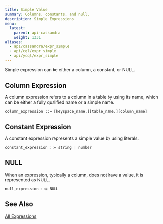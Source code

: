 ```yaml
---
title: Simple Value
summary: Columns, constants, and null.
description: Simple Expressions
menu:
  latest:
    parent: api-cassandra
    weight: 1331
aliases:
  - api/cassandra/expr_simple
  - api/cql/expr_simple
  - api/ycql/expr_simple
---
```


Simple expression can be either a column, a constant, or NULL.

## Column Expression
A column expression refers to a column in a table by using its name, which can be either a fully qualified name or a simple name.  
```
column_expression ::= [keyspace_name.][table_name.][column_name]
```

## Constant Expression

A constant expression represents a simple value by using literals.  
```
constant_expression ::= string | number
```

## NULL

When an expression, typically a column, does not have a value, it is represented as NULL.  
```
null_expression ::= NULL
```

## See Also
[All Expressions](..#expressions)